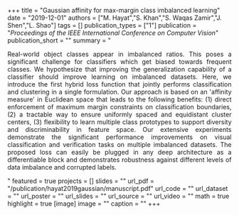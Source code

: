 +++
title = "Gaussian affinity for max-margin class imbalanced learning"
date = "2019-12-01"
authors = ["M. Hayat","S. Khan","S. Waqas Zamir","J. Shen","L. Shao"]
tags = []
publication_types = ["1"]
publication = "_Proceedings of the IEEE International Conference on Computer Vision_"
publication_short = ""
summary = "<p style='text-align: justify;'> Real-world object classes appear in imbalanced ratios. This poses a significant challenge for classifiers which get biased towards frequent classes. We hypothesize that improving the generalization capability of a classifier should improve learning on imbalanced datasets. Here, we introduce the first hybrid loss function that jointly performs classification and clustering in a single formulation. Our approach is based on an 'affinity measure' in Euclidean space that leads to the following benefits: (1) direct enforcement of maximum margin constraints on classification boundaries, (2) a tractable way to ensure uniformly spaced and equidistant cluster centers, (3) flexibility to learn multiple class prototypes to support diversity and discriminability in feature space. Our extensive experiments demonstrate the significant performance improvements on visual classification and verification tasks on multiple imbalanced datasets. The proposed loss can easily be plugged in any deep architecture as a differentiable block and demonstrates robustness against different levels of data imbalance and corrupted labels.
</p>"
featured = true
projects = []
slides = ""
url_pdf = "/publication/hayat2019gaussian/manuscript.pdf"
url_code = ""
url_dataset = ""
url_poster = ""
url_slides = ""
url_source = ""
url_video = ""
math = true
highlight = true
[image]
image = ""
caption = ""
+++

